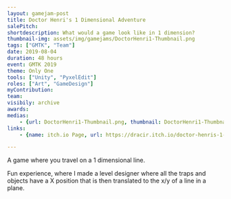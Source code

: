 ```yaml
---
layout: gamejam-post
title: Doctor Henri's 1 Dimensional Adventure
salePitch: 
shortdescription: What would a game look like in 1 dimension?
thumbnail-img: assets/img/gamejams/DoctorHenri1-Thumbnail.png
tags: ["GMTK", "Team"]
date: 2019-08-04
duration: 48 hours
event: GMTK 2019
theme: Only One
tools: ["Unity", "PyxelEdit"]
roles: ["Art", "GameDesign"]
myContribution: 
team: 
visibily: archive
awards: 
medias: 
    - {url: DoctorHenri1-Thumbnail.png, thumbnail: DoctorHenri1-Thumbnail.png, caption: "Title screen."}
links: 
    - {name: itch.io Page, url: https://dracir.itch.io/doctor-henris-1-dimensional-adventure}

---
```

A game where you travel on a 1 dimensional line.

Fun experience, where I made a level designer where all the traps and objects have a X position that is then translated to the x/y of a line in a plane.